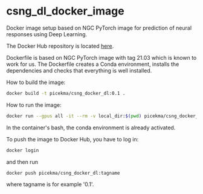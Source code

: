 # csng_dl_docker_image
Docker image setup based on NGC PyTorch image for prediction of neural responses using Deep Learning.

The Docker Hub repository is located [here](https://hub.docker.com/repository/docker/picekma/csng_docker_dl/general).

Dockerfile is based on NGC PyTorch image with tag 21.03 which is known to work for us.
The Dockerfile creates a Conda environment, installs the dependencies and checks
that everything is well installed.

How to build the image:
```bash
docker build -t picekma/csng_docker_dl:0.1 .
```

How to run the image:
```bash
docker run --gpus all -it --rm -v local_dir:$(pwd) picekma/csng_docker_dl:0.1
```

In the container's bash, the conda environment is already activated.

To push the image to Docker Hub, you have to log in:
```bash
docker login
```

and then run
```bash
docker push picekma/csng_docker_dl:tagname
```
where tagname is for example '0.1'.

